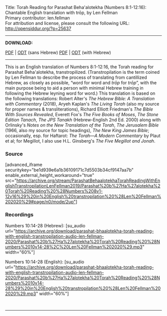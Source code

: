 <html>
<head></head>
<body>
Title: Torah Reading for Parashat Beha'alotekha (Numbers 8:1-12:16): Chantable English translation with trōp, by Len Fellman<br />
Primary contributor: len.fellman<br />
For attribution and license, please consult the following URL: <a href="http://opensiddur.org/?p=25637">http://opensiddur.org/?p=25637</a>
<p />
<hr />

<strong>DOWNLOAD:</strong> 

<a href="https://archive.org/download/ParashatBehaalotekhaTorahReadingWithEnglishTranstropilationLenFellman2019/Parashat%20b%27Ha%27alotekha%20Torah%20Reading%20%28Numbers%208v1-12v16%29%20in%20English%20transtropilation%20%28Len%20Fellman%202020%29%20-%20english%20only.pdf">PDF</a> | <a href="https://archive.org/download/ParashatBehaalotekhaTorahReadingWithEnglishTranstropilationLenFellman2019/Parashat%20b%27Ha%27alotekha%20Torah%20Reading%20%28Numbers%208v1-12v16%29%20in%20English%20transtropilation%20%28Len%20Fellman%202020%29%20-%20english%20only.odt">ODT</a> (sans Hebrew) 
<a href="https://archive.org/download/ParashatBehaalotekhaTorahReadingWithEnglishTranstropilationLenFellman2019/Parashat%20b%27Ha%27alotekha%20Torah%20Reading%20%28Numbers%208v1-12v16%29%20in%20English%20transtropilation%20%28Len%20Fellman%202020%29.pdf">PDF</a> | <a href="https://archive.org/download/ParashatBehaalotekhaTorahReadingWithEnglishTranstropilationLenFellman2019/Parashat%20b%27Ha%27alotekha%20Torah%20Reading%20%28Numbers%208v1-12v16%29%20in%20English%20transtropilation%20%28Len%20Fellman%202020%29.odt">ODT</a> (with Hebrew)

<hr />

This is an English translation of Numbers 8:1-12:16, the Torah reading for Parashat Beha'alotekha, transtropilized. (Transtropilation is the term coined by Len Fellman to describe the process of translating from cantillized Hebrew, as closely as possible, “word for word and <em>trōp</em> for <em>trōp</em>”, with the main purpose being to aid a person with minimal Hebrew training in following the Hebrew leyning word for word.) This translation is based on the following translations: Robert Alter's <em>The Hebrew Bible: A Translation with Commentary</em> (2018), Aryeh Kaplan's <em>The Living Torah</em> (also my source for proper names &amp; transliterations), Richard Elliott Friedman's <em>The Bible With Sources Revealed</em>, Everett Fox's <em>The Five Books of Moses</em>, <em>The Stone Edition Tanach</em>, <em>The JPS Tanakh</em> (Hebrew-English 2nd Ed. 2000) along with Orlinsky's <em>Notes on the New Translation of the Torah</em>, <em>The Jerusalem Bible</em> (1966, also my source for topic headings), <em>The New King James Bible</em>; occasionally, esp. for Haftarot: <em>The Torah—A Modern Commentary</em> by Plaut et al; for Megillot, I also use H.L. Ginsberg's <em>The Five Megillot and Jonah</em>.

<h3>Source</h3>

[advanced_iframe securitykey="be1d939e6a1b36109171c7d5503b34cf9147aa7b" enable_external_height_workaround="true" src="https://archive.org/stream/ParashatBehaalotekhaTorahReadingWithEnglishTranstropilationLenFellman2019/Parashat%20b%27Ha%27alotekha%20Torah%20Reading%20%28Numbers%208v1-12v16%29%20in%20English%20transtropilation%20%28Len%20Fellman%202020%29#page/n0/mode/2up"]

<h3>Recordings</h3>

Numbers 10:14-28 (Hebrew): [su_audio url="https://archive.org/download/parashat-bhaalotekha-torah-reading-with-english-transtropilation-audio-len-fellman-2020/Parashat%20b%27Ha%27alotekha%20Torah%20Reading%20%28Numbers%2010v14-28%2C%20Len%20Fellman%202020%29.mp3" width="60%"]

Numbers 10:14-28 (English): [su_audio url="https://archive.org/download/parashat-bhaalotekha-torah-reading-with-english-transtropilation-audio-len-fellman-2020/Parashat%20b%27Ha%27alotekha%20Torah%20Reading%20%28Numbers%2010v14-28%29%20in%20English%20transtropilation%20%28Len%20Fellman%202020%29.mp3" width="60%"]

&nbsp;

<hr />

&nbsp;
</body>
</html>